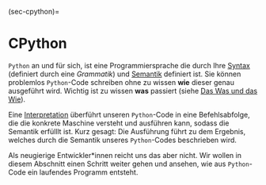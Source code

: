 (sec-cpython)=
# CPython

``Python`` an und für sich, ist eine Programmiersprache die durch Ihre [Syntax](def-syntax) (definiert durch eine *Grammatik*) und [Semantik](def-semantik) definiert ist.
Sie können problemlos ``Python``-Code schreiben ohne zu wissen **wie** dieser genau ausgeführt wird.
Wichtig ist zu wissen **was** passiert (siehe [Das Was und das Wie](sec-what-and-how)).

Eine [Interpretation](sec-interpretation) überführt unseren ``Python``-Code in eine Befehlsabfolge, die die konkrete Maschine versteht und ausführen kann, sodass die Semantik erfülllt ist.
Kurz gesagt: Die Ausführung führt zu dem Ergebnis, welches durch die Semantik unseres ``Python``-Codes beschrieben wird.

Als neugierige Entwickler\*innen reicht uns das aber nicht.
Wir wollen in diesem Abschnitt einen Schritt weiter gehen und ansehen, wie aus ``Python``-Code ein laufendes Programm entsteht.